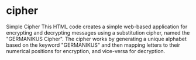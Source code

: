 # cipher
Simple Cipher This HTML code creates a simple web-based application for encrypting and decrypting messages using a substitution cipher, named the "GERMANIKUS Cipher". The cipher works by generating a unique alphabet based on the keyword "GERMANIKUS" and then mapping letters to their numerical positions for encryption, and vice-versa for decryption.
